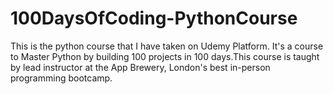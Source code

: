 # 100DaysOfCoding-PythonCourse
This is the python course that I have taken on Udemy Platform. It's a course to Master Python by building 100 projects in 100 days.This course is taught by lead instructor at the App Brewery, London's best in-person programming bootcamp.
